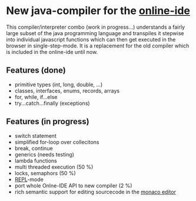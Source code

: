 # New java-compiler for the  [online-ide](https://www.online-ide.de)
This compiler/interpreter combo (work in progress...) understands a fairly large subset of the java programming language and transpiles it stepwise into individual javascript functions which can then get executed in the browser in single-step-mode. It is a replacement for the old compiler which is included in the online-ide until now.

## Features (done)
  * primitive types (int, long, double, ...)
  * classes, interfaces, enums, records, arrays
  * for, while, if...else
  * try...catch...finally (exceptions)

## Features (in progress)
  * switch statement
  * simplified for-loop over collecitons
  * break, continue
  * generics (needs testing)
  * lambda functions
  * multi threaded execution (50 %)
  * locks, semaphors (50 %)
  * [REPL](https://en.wikipedia.org/wiki/Read%E2%80%93eval%E2%80%93print_loop)-mode
  * port whole Onlne-IDE API to new compiler (2 %)
  * rich semantic support for editing sourcecode in the [monaco editor](https://microsoft.github.io/monaco-editor/)

